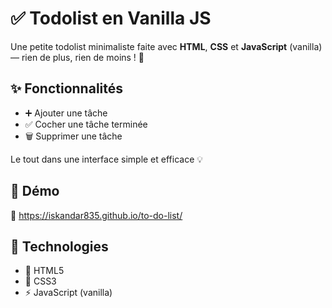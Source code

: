 # ✅ Todolist en Vanilla JS

Une petite todolist minimaliste faite avec **HTML**, **CSS** et **JavaScript** (vanilla) — rien de plus, rien de moins ! 🎯

## ✨ Fonctionnalités

- ➕ Ajouter une tâche
- ✅ Cocher une tâche terminée
- 🗑️ Supprimer une tâche

Le tout dans une interface simple et efficace 💡

## 🚀 Démo

🔗 https://iskandar835.github.io/to-do-list/

## 📁 Technologies

- 🧱 HTML5
- 🎨 CSS3
- ⚡ JavaScript (vanilla)
